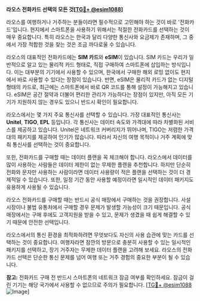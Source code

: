 **라오스 전화카드 선택의 모든 것[[TG💪+ @esim1088](https://t.me/s/esim1088)]**

라오스를 여행하거나 거주하는 분들이라면 필수적으로 고민해야 하는 것이 바로 '전화카드'입니다. 현지에서 스마트폰을 사용하기 위해서는 적절한 전화카드를 선택하는 것이 매우 중요합니다. 특히 라오스는 한국과 달리 다양한 통신사와 요금제가 존재하며, 그 중에서 가장 적합한 것을 찾는 것은 조금 까다로울 수 있습니다.

라오스의 대표적인 전화카드에는 **SIM 카드**와 **eSIM**이 있습니다. SIM 카드는 우리가 일반적으로 알고 있는 물리적 카드 형태로, 직접 구매하여 스마트폰에 삽입하는 방식입니다. 이는 대부분의 기기에서 사용할 수 있으며, 한국에서 구매한 해외 로밍 없이도 현지에서 바로 사용할 수 있다는 장점이 있습니다. 반면, eSIM은 물리적 카드가 없는 디지털 형태의 카드로, 최근에는 스마트폰에서 바로 QR 코드를 통해 설정이 가능해지고 있습니다. eSIM은 공간 절약과 더불어 편리한 관리가 가능하다는 장점이 있지만, 아직 모든 기기가 지원하지 않는 경우도 있으니 반드시 확인이 필요합니다.

라오스에서는 몇 가지 주요 통신사를 선택할 수 있습니다. 가장 대표적인 통신사는 **Unitel**, **TIGO**, **EPL** 등입니다. 각 통신사는 데이터 속도와 가격대에 따라 차별화된 서비스를 제공하고 있습니다. Unitel은 네트워크 커버리지가 뛰어나며, TIGO는 저렴한 가격대의 패키지를 제공하여 인기가 많습니다. 따라서 자신의 여행 목적이나 거주 계획에 맞춰 통신사를 선택하는 것이 중요합니다.

또한, 전화카드를 구매할 때는 데이터 플랜을 꼭 체크해야 합니다. 라오스에서 데이터를 많이 사용하는 사람들은 데이터 제한이 없는 무제한 플랜을 추천합니다. 하지만 단순히 전화와 문자만 사용하는 사람이라면 데이터 사용량이 적은 플랜을 선택하는 것이 더 경제적일 수 있습니다. 또한, 일정 기간 동안 사용할 예정이라면 일시적인 데이터 패키지도 유용하게 사용될 수 있습니다.

라오스 전화카드를 구매할 때는 반드시 공식 매장에서 구매하는 것을 권장합니다. 사설 시장이나 불법 유통처에서 구매할 경우 문제가 발생할 가능성이 크기 때문입니다. 공식 매장에서는 구매 후에도 고객지원을 받을 수 있고, 문제가 생겼을 때 쉽게 해결할 수 있기 때문에 안전한 선택입니다.

라오스에서의 통신 환경을 최적화하려면 무엇보다도 자신의 사용 습관에 맞는 카드를 선택하는 것이 중요합니다. 여행자라면 잠깐의 방문으로 충분히 사용할 수 있는 일시적인 패키지를 선택하고, 장기 거주자는 무제한 데이터 플랜을 고려해 보세요. 라오스의 전화카드 선택은 단순한 통신 문제를 넘어 여행 또는 거주 경험의 중요한 부분이 될 수 있습니다.

**참고:** 전화카드 구매 전 반드시 스마트폰의 네트워크 잠금 여부를 확인하세요. 잠금이 걸린 기기는 해당 국가에서 사용할 수 없으므로 주의가 필요합니다. [[TG💪+ @esim1088](https://t.me/s/esim1088) ![Image](https://i.postimg.cc/Y0z9fWf4/image.png)]